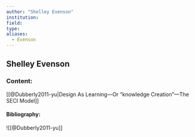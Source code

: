 ```yaml
---
author: "Shelley Evenson"
institution:
field:
type:
aliases:
  - Evenson
---
```


## Shelley Evenson

### Content:
[[@Dubberly2011-yu|Design As Learning—Or “knowledge Creation”—The SECI Model]]

#### Bibliography:

![[@Dubberly2011-yu]]